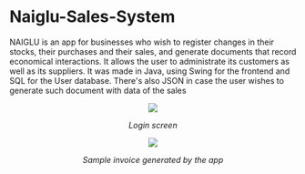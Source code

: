 # Naiglu-Sales-System
NAIGLU is an app for businesses who wish to register changes in their stocks, their purchases and their sales, and generate documents that record economical interactions. It allows the user to administrate its customers as well as its suppliers. It was made in Java, using Swing for the frontend and SQL for the User database. There's also JSON in case the user wishes to generate such document with data of the sales


<p align="center">
  <img src="https://user-images.githubusercontent.com/84025828/171253574-b7517050-d65e-4057-b8c5-199827fb1a29.png" />
</p>
<p align="center">
  <i>Login screen</i>
</p>



<p align="center">
  <img src="https://user-images.githubusercontent.com/84025828/171254722-1a393858-5d41-47b0-8cbf-a508e70bfc41.png" />
</p>
<p align="center">
  <i>Sample invoice generated by the app</i>
</p>


